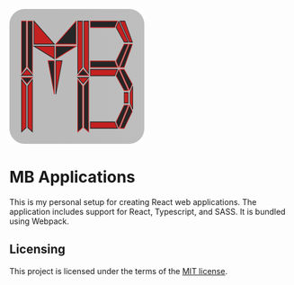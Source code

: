 ![MB Logo](./assets/images/logo/mb/mb-logo.svg)

# MB Applications

This is my personal setup for creating React web applications. The application includes support for React, Typescript, and SASS. It is bundled using Webpack.

## Licensing
This project is licensed under the terms of the [MIT license](./LICENSE.txt).